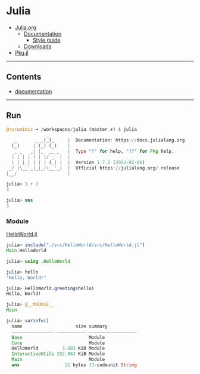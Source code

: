 # Julia

- [Julia.org](https://julialang.org/)
  - [Documentation](https://docs.julialang.org/)
    - [Style guide](https://docs.julialang.org/en/v1/manual/style-guide/)
  - [Downloads](https://julialang.org/downloads/)
- [Pkg.jl](https://pkgdocs.julialang.org/)

---

## Contents

- [documentation](docs/README.md)

---

## Run

```jl
@rurumimic ➜ /workspaces/julia (master ✗) $ julia
               _
   _       _ _(_)_     |  Documentation: https://docs.julialang.org
  (_)     | (_) (_)    |
   _ _   _| |_  __ _   |  Type "?" for help, "]?" for Pkg help.
  | | | | | | |/ _` |  |
  | | |_| | | | (_| |  |  Version 1.7.2 (2022-02-06)
 _/ |\__'_|_|_|\__'_|  |  Official https://julialang.org/ release
|__/                   |

julia> 1 + 2
3

julia> ans
3
```

### Module

[HelloWorld.jl](./src/HelloWorld/src/HelloWorld.jl)

```jl
julia> include("./src/HelloWorld/src/HelloWorld.jl")
Main.HelloWorld

julia> using .HelloWorld

julia> hello
"Hello, World!"

julia> HelloWorld.greeting(hello)
Hello, World!
```

```jl
julia> @__MODULE__
Main

julia> varinfo()
  name                    size summary
  –––––––––––––––– ––––––––––– ––––––––––––––––––
  Base                         Module
  Core                         Module
  HelloWorld         3.083 KiB Module
  InteractiveUtils 252.883 KiB Module
  Main                         Module
  ans                 21 bytes 13-codeunit String
```
